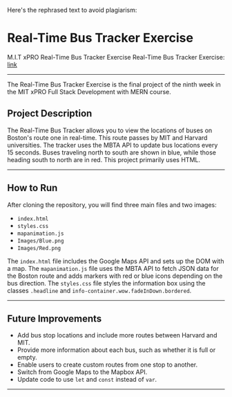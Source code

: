 Here's the rephrased text to avoid plagiarism:

# Real-Time Bus Tracker Exercise
M.I.T xPRO Real-Time Bus Tracker Exercise
Real-Time Bus Tracker Exercise: [link](https://github.com/MuhammadAliCheema/RealTime-BusTracking.git)

___

The Real-Time Bus Tracker Exercise is the final project of the ninth week in the MIT xPRO Full Stack Development with MERN course.

## Project Description
The Real-Time Bus Tracker allows you to view the locations of buses on Boston's route one in real-time. This route passes by MIT and Harvard universities. The tracker uses the MBTA API to update bus locations every 15 seconds. Buses traveling north to south are shown in blue, while those heading south to north are in red. This project primarily uses HTML.
___

## How to Run
After cloning the repository, you will find three main files and two images:<br>
- `index.html`
- `styles.css`
- `mapanimation.js`
- `Images/Blue.png`
- `Images/Red.png`

The `index.html` file includes the Google Maps API and sets up the DOM with a map. The `mapanimation.js` file uses the MBTA API to fetch JSON data for the Boston route and adds markers with red or blue icons depending on the bus direction. The `styles.css` file styles the information box using the classes `.headline` and `info-container.wow.fadeInDown.bordered`.
___

## Future Improvements
- Add bus stop locations and include more routes between Harvard and MIT.
- Provide more information about each bus, such as whether it is full or empty.
- Enable users to create custom routes from one stop to another.
- Switch from Google Maps to the Mapbox API.
- Update code to use `let` and `const` instead of `var`.
___

